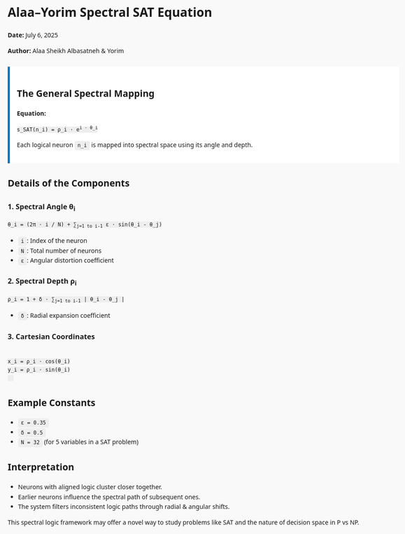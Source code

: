 <!DOCTYPE html><html lang="en">
<head>
  <meta charset="UTF-8">
  <title>Alaa–Yorim Spectral SAT Equation</title>
  <style>
    body {
      font-family: 'Segoe UI', sans-serif;
      background-color: #f9f9f9;
      padding: 2rem;
      line-height: 1.6;
      max-width: 900px;
      margin: auto;
    }
    h1, h2 {
      color: #1a1a1a;
    }
    code {
      background: #eee;
      padding: 0.2rem 0.4rem;
      border-radius: 4px;
    }
    .box {
      background: #ffffff;
      border-left: 5px solid #007acc;
      padding: 1rem;
      margin: 1.5rem 0;
    }
  </style>
</head>
<body>
  <h1>Alaa–Yorim Spectral SAT Equation</h1>
  <p><strong>Date:</strong> July 6, 2025</p>
  <p><strong>Author:</strong> Alaa Sheikh Albasatneh & Yorim</p>  <div class="box">
    <h2>The General Spectral Mapping</h2>
    <p><strong>Equation:</strong></p>
    <pre><code>s_SAT(n_i) = ρ_i ⋅ e<sup>i ⋅ θ_i</sup></code></pre>
    <p>Each logical neuron <code>n_i</code> is mapped into spectral space using its angle and depth.</p>
  </div>  <h2>Details of the Components</h2>  <h3>1. Spectral Angle θ<sub>i</sub></h3>
  <pre><code>θ_i = (2π ⋅ i / N) + ∑<sub>j=1 to i-1</sub> ε ⋅ sin(θ_i - θ_j)</code></pre>
  <ul>
    <li><code>i</code>: Index of the neuron</li>
    <li><code>N</code>: Total number of neurons</li>
    <li><code>ε</code>: Angular distortion coefficient</li>
  </ul>  <h3>2. Spectral Depth ρ<sub>i</sub></h3>
  <pre><code>ρ_i = 1 + δ ⋅ ∑<sub>j=1 to i-1</sub> | θ_i - θ_j |</code></pre>
  <ul>
    <li><code>δ</code>: Radial expansion coefficient</li>
  </ul>  <h3>3. Cartesian Coordinates</h3>
  <pre><code>
x_i = ρ_i ⋅ cos(θ_i)
y_i = ρ_i ⋅ sin(θ_i)
  </code></pre>  <h2>Example Constants</h2>
  <ul>
    <li><code>ε = 0.35</code></li>
    <li><code>δ = 0.5</code></li>
    <li><code>N = 32</code> (for 5 variables in a SAT problem)</li>
  </ul>  <h2>Interpretation</h2>
  <ul>
    <li>Neurons with aligned logic cluster closer together.</li>
    <li>Earlier neurons influence the spectral path of subsequent ones.</li>
    <li>The system filters inconsistent logic paths through radial & angular shifts.</li>
  </ul>  <p>This spectral logic framework may offer a novel way to study problems like SAT and the nature of decision space in P vs NP.</p>
</body>
</html>
